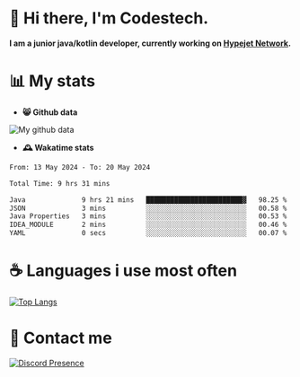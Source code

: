 # 👋 Hi there, I'm Codestech.
**I am a junior java/kotlin developer, currently working on [Hypejet Network](https://github.com/Hypejet).**

# 📊 My stats
- **😸 Github data**

![My github data](https://github-readme-stats.vercel.app/api?username=Codestech1&count_private=true&include_all_commits=true&theme=codeSTACKr)

- **🕰️ Wakatime stats**
<!--START_SECTION:waka-->

```txt
From: 13 May 2024 - To: 20 May 2024

Total Time: 9 hrs 31 mins

Java              9 hrs 21 mins   ████████████████████████▓   98.25 %
JSON              3 mins          ░░░░░░░░░░░░░░░░░░░░░░░░░   00.58 %
Java Properties   3 mins          ░░░░░░░░░░░░░░░░░░░░░░░░░   00.53 %
IDEA_MODULE       2 mins          ░░░░░░░░░░░░░░░░░░░░░░░░░   00.46 %
YAML              0 secs          ░░░░░░░░░░░░░░░░░░░░░░░░░   00.07 %
```

<!--END_SECTION:waka-->

# ☕ Languages i use most often
[![Top Langs](https://github-readme-stats.vercel.app/api/top-langs/?username=Codestech1&layout=compact&langs_count=8&exclude_repo=window5000.github.io&theme=codeSTACKr)](https://github.com/anuraghazra/github-readme-stats)

# 💬 Contact me
[![Discord Presence](https://lanyard.cnrad.dev/api/650718742157852740)](https://discord.com/users/650718742157852740)
</br>

